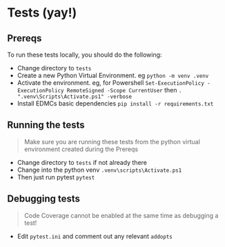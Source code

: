 # Tests (yay!)

## Prereqs
To run these tests locally, you should do the following:
* Change directory to `tests` 
* Create a new Python Virtual Environment. eg `python -m venv .venv`
* Activate the environment. eg, for Powershell `Set-ExecutionPolicy -ExecutionPolicy RemoteSigned -Scope CurrentUser` then `. ".venv\Scripts\Activate.ps1" -verbose`
* Install EDMCs basic dependencies `pip install -r requirements.txt`

## Running the tests
>Make sure you are running these tests from the python virtual environment created during the Prereqs
* Change directory to `tests` if not already there
* Change into the python venv `.venv\scripts\Activate.ps1`
* Then just run pytest `pytest`

## Debugging tests
>Code Coverage cannot be enabled at the same time as debugging a test!
* Edit `pytest.ini` and comment out any relevant `addopts` 
